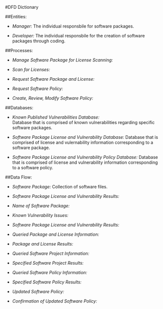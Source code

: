 
#DFD Dictionary

 
##Entities: 

+ *Manager:*  The individual responsbile for software packages. 

+ *Developer:* The individual responsbile for the creation of software packages through coding. 

##Processes: 

+ *Manage Software Package for License Scanning:*  

+ *Scan for Licenses:* 

+ *Request Software Package and License:*

+ *Request Software Policy:*

+ *Create, Review, Modify Software Policy:*

##Databases:

+ *Known Published Vulnerabilities Database:*  
Database that is comprised of known vulnerabilities regarding specific software packages. 

+ *Software Package License and Vulnerability Database:*  Database that is comprised of license and vulernability information corresponding to a software package. 

+ *Software Package License and Vulnerability Policy Database:*  Database that is comprised of license and vulnerability information corresponding to a software policy. 


##Data Flow: 

+ *Software Package:*  Collection of software files. 

+ *Software Package License and Vulnerability Results:*

+ *Name of Software Package:*

+ *Known Vulnerability Issues:*

+ *Software Package License and Vulnerability Results:*

+ *Queried Package and License Information:*

+ *Package and License Results:*

+ *Queried Software Project Information:*

+ *Specified Software Project Results:*

+ *Queried Software Policy Information:*

+ *Specified Software Policy Results:*

+ *Updated Software Policy:*

+ *Confirmation of Updated Software Policy:*


  
